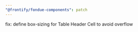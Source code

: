 ```yaml
---
"@frontify/fondue-components": patch
---
```


fix: define box-sizing for Table Header Cell to avoid overflow
